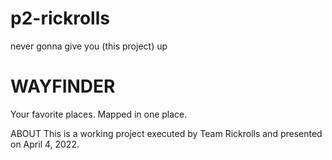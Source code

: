 # p2-rickrolls
never gonna give you (this project) up

# WAYFINDER
Your favorite places. Mapped in one place. 

ABOUT
This is a working project executed by Team Rickrolls and presented on April 4, 2022. 
